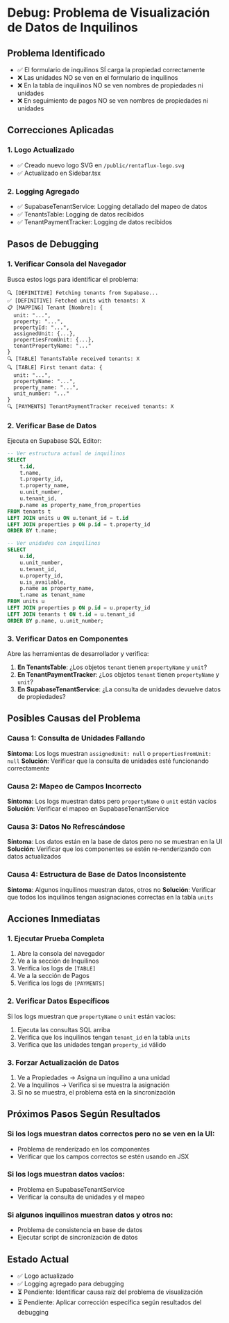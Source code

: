 # Debug: Problema de Visualización de Datos de Inquilinos

## Problema Identificado
- ✅ El formulario de inquilinos SÍ carga la propiedad correctamente
- ❌ Las unidades NO se ven en el formulario de inquilinos
- ❌ En la tabla de inquilinos NO se ven nombres de propiedades ni unidades
- ❌ En seguimiento de pagos NO se ven nombres de propiedades ni unidades

## Correcciones Aplicadas

### 1. Logo Actualizado
- ✅ Creado nuevo logo SVG en `/public/rentaflux-logo.svg`
- ✅ Actualizado en Sidebar.tsx

### 2. Logging Agregado
- ✅ SupabaseTenantService: Logging detallado del mapeo de datos
- ✅ TenantsTable: Logging de datos recibidos
- ✅ TenantPaymentTracker: Logging de datos recibidos

## Pasos de Debugging

### 1. Verificar Consola del Navegador
Busca estos logs para identificar el problema:

```
🔍 [DEFINITIVE] Fetching tenants from Supabase...
✅ [DEFINITIVE] Fetched units with tenants: X
📋 [MAPPING] Tenant [Nombre]: {
  unit: "...",
  property: "...",
  propertyId: "...",
  assignedUnit: {...},
  propertiesFromUnit: {...},
  tenantPropertyName: "..."
}
🔍 [TABLE] TenantsTable received tenants: X
🔍 [TABLE] First tenant data: {
  unit: "...",
  propertyName: "...",
  property_name: "...",
  unit_number: "..."
}
🔍 [PAYMENTS] TenantPaymentTracker received tenants: X
```

### 2. Verificar Base de Datos
Ejecuta en Supabase SQL Editor:

```sql
-- Ver estructura actual de inquilinos
SELECT 
    t.id,
    t.name,
    t.property_id,
    t.property_name,
    u.unit_number,
    u.tenant_id,
    p.name as property_name_from_properties
FROM tenants t
LEFT JOIN units u ON u.tenant_id = t.id
LEFT JOIN properties p ON p.id = t.property_id
ORDER BY t.name;

-- Ver unidades con inquilinos
SELECT 
    u.id,
    u.unit_number,
    u.tenant_id,
    u.property_id,
    u.is_available,
    p.name as property_name,
    t.name as tenant_name
FROM units u
LEFT JOIN properties p ON p.id = u.property_id
LEFT JOIN tenants t ON t.id = u.tenant_id
ORDER BY p.name, u.unit_number;
```

### 3. Verificar Datos en Componentes
Abre las herramientas de desarrollador y verifica:

1. **En TenantsTable**: ¿Los objetos `tenant` tienen `propertyName` y `unit`?
2. **En TenantPaymentTracker**: ¿Los objetos `tenant` tienen `propertyName` y `unit`?
3. **En SupabaseTenantService**: ¿La consulta de unidades devuelve datos de propiedades?

## Posibles Causas del Problema

### Causa 1: Consulta de Unidades Fallando
**Síntoma**: Los logs muestran `assignedUnit: null` o `propertiesFromUnit: null`
**Solución**: Verificar que la consulta de unidades esté funcionando correctamente

### Causa 2: Mapeo de Campos Incorrecto
**Síntoma**: Los logs muestran datos pero `propertyName` o `unit` están vacíos
**Solución**: Verificar el mapeo en SupabaseTenantService

### Causa 3: Datos No Refrescándose
**Síntoma**: Los datos están en la base de datos pero no se muestran en la UI
**Solución**: Verificar que los componentes se estén re-renderizando con datos actualizados

### Causa 4: Estructura de Base de Datos Inconsistente
**Síntoma**: Algunos inquilinos muestran datos, otros no
**Solución**: Verificar que todos los inquilinos tengan asignaciones correctas en la tabla `units`

## Acciones Inmediatas

### 1. Ejecutar Prueba Completa
1. Abre la consola del navegador
2. Ve a la sección de Inquilinos
3. Verifica los logs de `[TABLE]`
4. Ve a la sección de Pagos
5. Verifica los logs de `[PAYMENTS]`

### 2. Verificar Datos Específicos
Si los logs muestran que `propertyName` o `unit` están vacíos:
1. Ejecuta las consultas SQL arriba
2. Verifica que los inquilinos tengan `tenant_id` en la tabla `units`
3. Verifica que las unidades tengan `property_id` válido

### 3. Forzar Actualización de Datos
1. Ve a Propiedades → Asigna un inquilino a una unidad
2. Ve a Inquilinos → Verifica si se muestra la asignación
3. Si no se muestra, el problema está en la sincronización

## Próximos Pasos Según Resultados

### Si los logs muestran datos correctos pero no se ven en la UI:
- Problema de renderizado en los componentes
- Verificar que los campos correctos se estén usando en JSX

### Si los logs muestran datos vacíos:
- Problema en SupabaseTenantService
- Verificar la consulta de unidades y el mapeo

### Si algunos inquilinos muestran datos y otros no:
- Problema de consistencia en base de datos
- Ejecutar script de sincronización de datos

## Estado Actual
- ✅ Logo actualizado
- ✅ Logging agregado para debugging
- ⏳ Pendiente: Identificar causa raíz del problema de visualización
- ⏳ Pendiente: Aplicar corrección específica según resultados del debugging